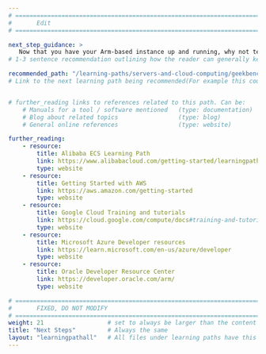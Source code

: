 ```yaml
---
# ================================================================================
#       Edit
# ================================================================================

next_step_guidance: >
   Now that you have your Arm-based instance up and running, why not test out its performance?
# 1-3 sentence recommendation outlining how the reader can generally keep learning about these topics, and a specific explanation of why the next step is being recommended.

recommended_path: "/learning-paths/servers-and-cloud-computing/geekbench/"
# Link to the next learning path being recommended(For example this could be /learning-paths/servers-and-cloud-computing/mongodb).


# further_reading links to references related to this path. Can be:
    # Manuals for a tool / software mentioned   (type: documentation)
    # Blog about related topics                 (type: blog)
    # General online references                 (type: website) 

further_reading:
    - resource:
        title: Alibaba ECS Learning Path
        link: https://www.alibabacloud.com/getting-started/learningpath/ecs
        type: website
    - resource:
        title: Getting Started with AWS
        link: https://aws.amazon.com/getting-started
        type: website
    - resource:
        title: Google Cloud Training and tutorials
        link: https://cloud.google.com/compute/docs#training-and-tutorials
        type: website
    - resource:
        title: Microsoft Azure Developer resources
        link: https://learn.microsoft.com/en-us/azure/developer
        type: website
    - resource:
        title: Oracle Developer Resource Center
        link: https://developer.oracle.com/arm/
        type: website

# ================================================================================
#       FIXED, DO NOT MODIFY
# ================================================================================
weight: 21                  # set to always be larger than the content in this path, and one more than 'review'
title: "Next Steps"         # Always the same
layout: "learningpathall"   # All files under learning paths have this same wrapper
---
```

